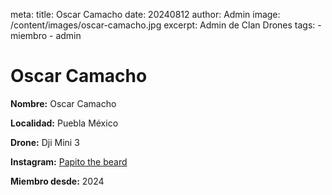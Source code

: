 meta:
  title: Oscar Camacho
  date: 20240812
  author: Admin
  image: /content/images/oscar-camacho.jpg
  excerpt: Admin de Clan Drones
  tags:
    - miembro
    - admin

# Oscar Camacho
**Nombre:** Oscar Camacho

**Localidad:** Puebla México

**Drone:** Dji Mini 3 

**Instagram:** [Papito the beard](https://instagram.com/papito_the_beard)

**Miembro desde:** 2024
